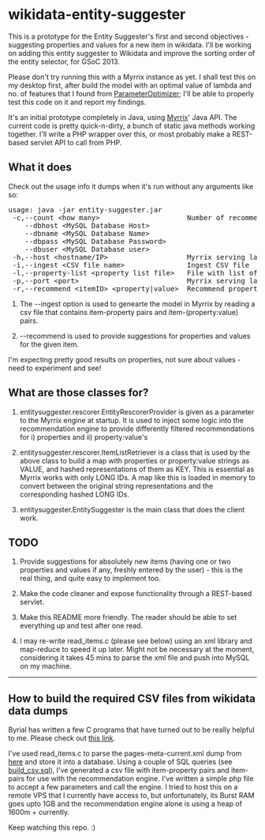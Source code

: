 wikidata-entity-suggester
=========================

This is a prototype for the Entity Suggester's first and second objectives - suggesting properties and values for a new item in wikidata. I'll be working on adding this entity suggester to Wikidata and improve the sorting order of the entity selector, for GSoC 2013.

Please don't try running this with a Myrrix instance as yet. I shall test this on my desktop first, after build the model with an optimal value of lambda and no. of features that I found from [ParameterOptimizer](http://myrrix.com/tuning-quality/); I'll be able to properly test this code on it and report my findings.

It's an initial prototype completely in Java, using [Myrrix](http://myrrix.com)' Java API. The current code is pretty quick-n-dirty, a bunch of static java methods working together. I'll write a PHP wrapper over this, or most probably make a REST-based servlet API to call from PHP.

## What it does ##

Check out the usage info it dumps when it's run without any arguments like so:

<pre>
usage: java -jar entity-suggester.jar
 -c,--count &lt;how many>                     Number of recommendations to fetch
    --dbhost &lt;MySQL Database Host>
    --dbname &lt;MySQL Database Name>
    --dbpass &lt;MySQL Database Password>
    --dbuser &lt;MySQL Database user>
 -h,--host &lt;hostname/IP>                   Myrrix serving layer host
 -i,--ingest &lt;CSV file name>               Ingest CSV file
 -l,--property-list &lt;property list file>   File with list of properties and property:value pairs
 -p,--port &lt;port>                          Myrrix serving layer port
 -r,--recommend &lt;itemID> &lt;property|value>  Recommend properties/values for item with given id. Type of recommendation can be either 'property' or 'value'
</pre>


1. The --ingest option is used to genearte the model in Myrrix by reading a csv file that contains item-property pairs and item-(property:value) pairs.

2. --recommend is used to provide suggestions for properties and values for the given item.

I'm expecting pretty good results on properties, not sure about values - need to experiment and see!

## What are those classes for? ##

1. entitysuggester.rescorer.EntityRescorerProvider is given as a parameter to the Myrrix engine at startup. It is used to inject some logic into the recommendation engine to provide differently filtered recommendations for i) properties and ii) property:value's

2. entitysuggester.rescorer.ItemListRetriever is a class that is used by the above class to build a map with properties or property:value strings as VALUE, and hashed representations of them as KEY. This is essential as Myrrix works with only LONG IDs. A map like this is loaded in memory to convert between the original string representations and the corresponding hashed LONG IDs.

3. entitysuggester.EntitySuggester is the main class that does the client work.

## TODO ##

1. Provide suggestions for absolutely new items (having one or two properties and values if any, freshly entered by the user) - this is the real thing, and quite easy to implement too.

2. Make the code cleaner and expose functionality through a REST-based servlet.

3. Make this README more friendly. The reader should be able to set everything up and test after one read.

4. I may re-write read_items.c (please see below) using an xml library and map-reduce to speed it up later. Might not be necessary at the moment, considering it takes 45 mins to parse the xml file and push into MySQL on my machine.

------------------------------------------------------------------------------------------------

## How to build the required CSV files from wikidata data dumps ##

Byrial has written a few C programs that have turned out to be really helpful to me. Please check out [this link](http://www.wikidata.org/wiki/User:Byrial).

I've used read_items.c to parse the pages-meta-current.xml dump from [here](http://dumps.wikimedia.org/wikidatawiki/20130417/) and store it into a database. Using a couple of SQL queries (see [build_csv.sql](sql/build_csv.sql)), I've generated a csv file with item-property pairs and item-<property-value> pairs for use with the recommendation engine. I've written a simple php file to accept a few parameters and call the engine. I tried to host this on a remote VPS that I currently have access to, but unfortunately, its Burst RAM goes upto 1GB and the recommendation engine alone is using a heap of 1600m + currently.

Keep watching this repo. :)
